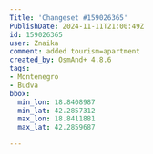 ```yaml
---
Title: 'Changeset #159026365'
PublishDate: 2024-11-11T21:00:49Z
id: 159026365
user: Znaika
comment: added tourism=apartment
created_by: OsmAnd+ 4.8.6
tags:
- Montenegro
- Budva
bbox:
  min_lon: 18.8408987
  min_lat: 42.2857312
  max_lon: 18.8411881
  max_lat: 42.2859687

---
```

